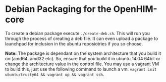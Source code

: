 Debian Packaging for the OpenHIM-core
=====================================

To create a debian package execute `./create-deb.sh`. This will run you through the process of creating a deb file. It can even upload a package to launchpad for inclusion in the ubuntu reposiotries if you so choose.

**Note:** The package is dependant on the system architecture that you build it on (amd64, amd32 etc). So, ensure that you build it in ubuntu 14.04 64bit or change the architecture value in the control file. You may use a vagrant VM to build this, just use the following command to launch a vm: `vagrant init ubuntu/trusty64 && vagrant up && vagrant ssh`.
